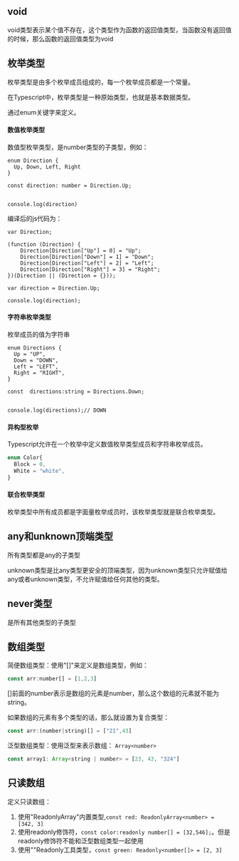 ## void

void类型表示某个值不存在，这个类型作为函数的返回值类型，当函数没有返回值的时候，那么函数的返回值类型为void

## 枚举类型

枚举类型是由多个枚举成员组成的，每一个枚举成员都是一个常量。

在Typescript中，枚举类型是一种原始类型，也就是基本数据类型。

通过enum关键字来定义。

#### 数值枚举类型

数值型枚举类型，是number类型的子类型，例如：
```
enum Direction {
  Up, Down, Left, Right
}

const direction: number = Direction.Up;


console.log(direction)
```
编译后的js代码为：
```
var Direction;

(function (Direction) {
    Direction[Direction["Up"] = 0] = "Up";
    Direction[Direction["Down"] = 1] = "Down";
    Direction[Direction["Left"] = 2] = "Left";
    Direction[Direction["Right"] = 3] = "Right";
})(Direction || (Direction = {}));

var direction = Direction.Up;

console.log(direction);

```

#### 字符串枚举类型

枚举成员的值为字符串
```
enum Directions {
  Up = "UP",
  Down = "DOWN",
  Left = "LEFT",
  Right = "RIGHT",
}

const  directions:string = Directions.Down;


console.log(directions);// DOWN
```

#### 异构型枚举

Typescript允许在一个枚举中定义数值枚举类型成员和字符串枚举成员。
```javascript
enum Color{
  Block = 0,
  White = "white",
}
```

#### 联合枚举类型
枚举类型中所有成员都是字面量枚举成员时，该枚举类型就是联合枚举类型。


## any和unknown顶端类型

所有类型都是any的子类型

unknown类型是比any类型更安全的顶端类型，因为unknown类型只允许赋值给any或者unknown类型，不允许赋值给任何其他的类型。

## never类型
是所有其他类型的子类型
## 数组类型

简便数组类型：使用"[]"来定义是数组类型，例如：

```JavaScript
const arr:number[] = [1,2,3]
```
[]前面的number表示是数组的元素是number，那么这个数组的元素就不能为string。

如果数组的元素有多个类型的话，那么就设置为复合类型：

```JavaScript
const arr:(number|string)[] = ["21",43]
```

泛型数组类型：使用泛型来表示数组：
`Array<number>`
   
```JavaScript
const array1: Array<string | number> = [23, 43, "324"]
```

## 只读数组
定义只读数组：
1. 使用"ReadonlyArray<T>"内置类型,`const red: ReadonlyArray<number> = [342, 3]`
2. 使用readonly修饰符，`const color:readonly number[] = [32,546];`。但是readonly修饰符不能和泛型数组类型一起使用
3. 使用""Readonly<T>工具类型，`const green: Readonly<number[]> = [2, 3]`
